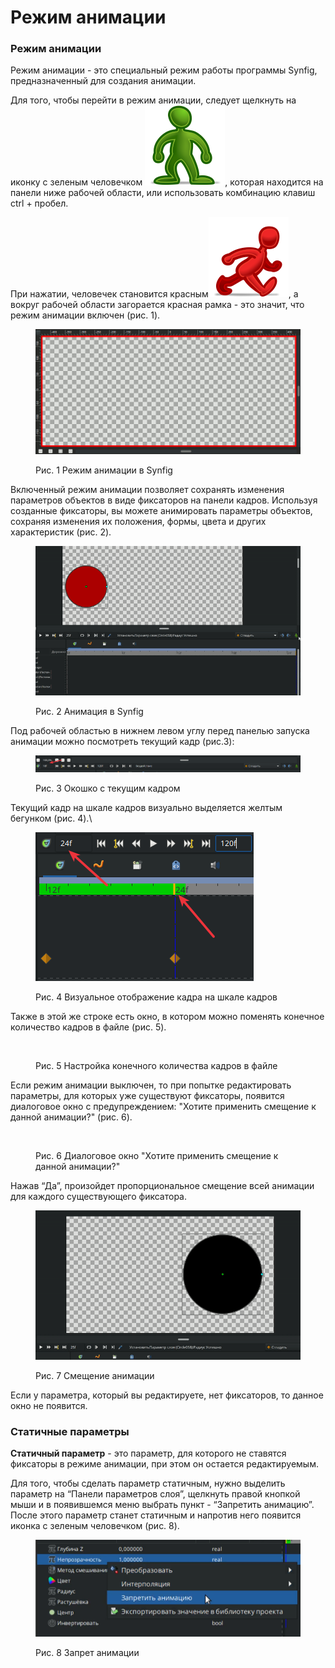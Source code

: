 # Режим анимации

### **Режим анимации**

Режим анимации - это специальный режим работы программы Synfig, предназначенный для создания анимации.&#x20;

Для того, чтобы перейти в режим анимации, следует щелкнуть на иконку с зеленым человечком <img src="../.gitbook/assets/animate_mode_off_icon.png" alt="" data-size="line">, которая находится на панели ниже рабочей области, или использовать комбинацию клавиш ctrl + пробел.

При нажатии, человечек становится красным<img src="../.gitbook/assets/animate_mode_on_icon.png" alt="" data-size="line">, а  вокруг рабочей области загорается красная рамка - это значит, что режим анимации включен (рис. 1).&#x20;

<figure><img src="../.gitbook/assets/Animate_editing_mode_toggle_canvas_border.gif" alt=""><figcaption><p>Рис. 1 Режим анимации в Synfig</p></figcaption></figure>

Включенный режим анимации позволяет сохранять изменения параметров объектов в виде фиксаторов на панели кадров. Используя созданные фиксаторы, вы можете анимировать параметры объектов, сохраняя изменения их положения, формы, цвета и других характеристик (рис. 2).

<figure><img src="../.gitbook/assets/animation.gif" alt=""><figcaption><p>Рис. 2 Анимация в Synfig</p></figcaption></figure>

Под рабочей областью в нижнем левом углу перед панелью запуска анимации можно посмотреть текущий кадр (рис.3):

<figure><img src="../.gitbook/assets/skrin_006.png" alt=""><figcaption><p>Рис. 3 Окошко с текущим кадром</p></figcaption></figure>

Текущий кадр на шкале кадров визуально выделяется желтым бегунком (рис. 4).\


<figure><img src="../.gitbook/assets/skrin_004.png" alt=""><figcaption><p>Рис. 4 Визуальное отображение кадра на шкале кадров</p></figcaption></figure>

Также в этой же строке есть окно, в котором можно поменять конечное количество кадров в файле (рис. 5).&#x20;

<figure><img src="https://lh7-us.googleusercontent.com/dDXmZ2l26ycG-656wxFNwSa8IQm-WkXc7SM8sXKN26KW5nDTIsN_M6BeiaZUTECl5tvZb6vxUgd4s7OSKz7WVZRcsuclklFMi8zMSHRBNoPflK6yToKpz1tPQX91yKwrVKZcj6nkAR362iX9MPPdyBE" alt=""><figcaption><p>Рис. 5 Настройка конечного количества кадров в файле</p></figcaption></figure>

Если режим анимации выключен, то при попытке редактировать параметры, для которых уже существуют фиксаторы, появится диалоговое окно с предупреждением: "Хотите применить смещение к данной анимации?" (рис. 6).&#x20;

<figure><img src="https://lh7-us.googleusercontent.com/shmjAlIzIWMfgFXAKFRgu7je8YIq6Q7I-PLlO9iqJF_twExkG_cl1hIxB3428occgIZFgaP-aC9-eXw4CAhDb9xNJMtYSX-PMMBtBgye9nlo7gmUiOpCNURjH0-sYRgmL-EEyycPRflHOYsbCSPXzBs" alt=""><figcaption><p>Рис. 6 Диалоговое окно "Хотите применить смещение к данной анимации?"</p></figcaption></figure>

Нажав “Да”, произойдет пропорциональное смещение всей анимации для каждого существующего фиксатора.

<figure><img src="../.gitbook/assets/smesh.gif" alt=""><figcaption><p>Рис. 7 Смещение анимации</p></figcaption></figure>

Если у параметра, который вы редактируете, нет фиксаторов, то данное окно не появится.

### Статичные параметры

**Статичный параметр** - это параметр, для которого не ставятся фиксаторы в режиме анимации, при этом он остается редактируемым.

Для того, чтобы сделать параметр статичным, нужно выделить параметр на “Панели параметров слоя”, щелкнуть правой кнопкой мыши и в появившемся меню выбрать пункт - “Запретить анимацию”. После этого параметр станет статичным и напротив него появится иконка с зеленым человечком (рис. 8).

<figure><img src="../.gitbook/assets/2024-04-01_13-03.png" alt=""><figcaption><p>Рис. 8 Запрет анимации</p></figcaption></figure>

